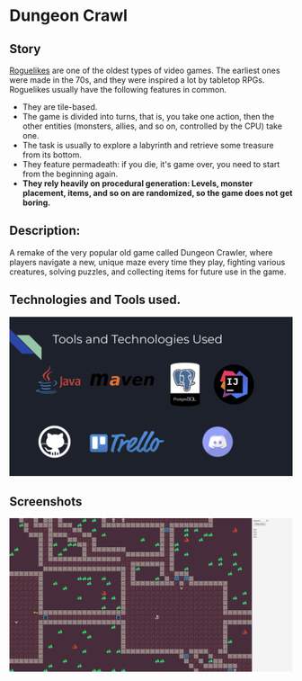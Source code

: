 # Dungeon Crawl

## Story

[Roguelikes](https://en.wikipedia.org/wiki/Roguelike) are one of the oldest
types of video games. The earliest ones were made in the 70s, and they were inspired
a lot by tabletop RPGs. Roguelikes usually have the following features in common.

- They are tile-based.
- The game is divided into turns, that is, you take one action, then the other
  entities (monsters, allies, and so on, controlled by the CPU) take one.
- The task is usually to explore a labyrinth and retrieve some treasure from its
  bottom.
- They feature permadeath: if you die, it's game over, you need to start from the
  beginning again.
- **They rely heavily on procedural generation: Levels, monster placement, items, and so on
  are randomized, so the game does not get boring.**

## Description:

A remake of the very popular old game called Dungeon Crawler, where players navigate a new, unique maze every time they play, fighting various creatures, solving puzzles, and collecting items for future use in the game.

## Technologies and Tools used.

<img src="images\technologies.png" title="Technologies used">

## Screenshots

<img src="images\screenshot1.png" title="Technologies used">



